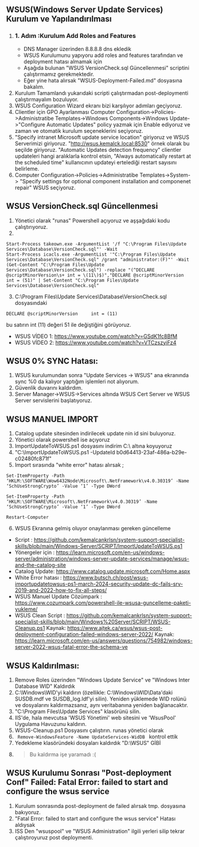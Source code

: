 ## WSUS(Windows Server Update Services) Kurulum ve Yapılandırılması

1. ### 1. Adım :Kurulum Add Roles and Features
    - DNS Manager üzerinden 8.8.8.8 dns ekledik
    - WSUS Kurulumunu yapıyoru add roles and features tarafından ve deployment hatası almamak için 
    - Aşağıda bulunan "WSUS VersionCheck.sql Güncellenmesi" scriptini çalıştırmamız gerekmektedir.
    - Eğer yine hata alırsak "WSUS-Deployment-Failed.md" dosyasına bakalım.
2. Kurulum Tamamlandı yukarıdaki scripti çalıştırmadan post-deploymenti çalıştırmayalım bozuluyor.
3. WSUS Configuration Wizard ekranı bizi karşılıyor adımları geçiyoruz.
4. Clientler için GPO Ayarlanması Computer Configuration->Policies->Administratibe Templates->Windows Components->Windows Update->"Configure Automatic Updates" policy yazmak için Enable ediyoruz ve zaman ve otomatik kurulum seçeneklerini seçiyoruz.
5. "Specify intranet Microsoft update service location" giriyoruz ve WSUS Serverimizi giriyoruz. "http://wsus.kemalck.local:8530" örnek olarak bu seçilde giriyoruz.
"Automatic Updates detection frequency" clientler updateleri hangi aralıklarla kontrol etsin, "Always automatically restart at the scheduled time" kullanıcının updateyi ertelediği restart sayısını belirleme.
6. Computer Configuration->Policies->Administratibe Templates->System-> "Specify settings for optional component installation and componenet repair" WSUS seçiyoruz.







## WSUS VersionCheck.sql Güncellenmesi
 1. Yönetici olarak "runas" Powershell açıyoruz ve aşşağıdaki kodu çalıştırıyoruz.
 2. 
 ```  
Start-Process takeown.exe -ArgumentList '/f "C:\Program Files\Update Services\Database\VersionCheck.sql"' -Wait
Start-Process icacls.exe -ArgumentList '"C:\Program Files\Update Services\Database\VersionCheck.sql" /grant "administrator:(F)"' -Wait
(Get-Content "C:\Program Files\Update Services\Database\VersionCheck.sql") -replace "(^DECLARE @scriptMinorVersion\s+ int = \(11\)$)","DECLARE @scriptMinorVersion int = (51)" | Set-Content "C:\Program Files\Update Services\Database\VersionCheck.sql"
``` 
3. C:\Program Files\Update Services\Database\VersionCheck.sql dosyasındaki
```
DECLARE @scriptMinorVersion     int = (11)
```
bu satırın int (11) değeri 51 ile değiştiğini görüyoruz.


 - WSUS VİDEO 1: https://www.youtube.com/watch?v=GSdK1fc8BfM
 - WSUS VİDEO 2: https://www.youtube.com/watch?v=VTCzszyiFz4

## WSUS 0% SYNC Hatası:
1. WSUS kurulumundan sonra "Update Services -> WSUS" ana ekranında sync %0 da kalıyor yaptığım işlemleri not alıyorum.
2. Güvenlik duvarını kaldırdım.
3. Server Manager->WSUS->Services altında WSUS Cert Server ve WSUS Server servislerini başlatıyoruz.


## WSUS MANUEL IMPORT
1. Catalog update sitesinden indirilecek update nin id sini buluyoruz.
2. Yönetici olarak powershell ise açıyoruz
3. ImportUpdateToWSUS.ps1 dosyasını indirim C:\ altına koyuyoruz
4. "C:\ImportUpdateToWSUS.ps1 -UpdateId b0d64413-23af-486a-b29e-c02480fc871f"
5. Import sırasında "white error" hatası alırsak ;
``` 
Set-ItemProperty -Path ‘HKLM:\SOFTWARE\Wow6432Node\Microsoft\.NetFramework\v4.0.30319’ -Name ‘SchUseStrongCrypto’ -Value ‘1’ -Type DWord

Set-ItemProperty -Path ‘HKLM:\SOFTWARE\Microsoft\.NetFramework\v4.0.30319’ -Name ‘SchUseStrongCrypto’ -Value ‘1’ -Type DWord

Restart-Computer 
```
6. WSUS Ekranına gelmiş oluyor onaylanması gereken güncelleme


- Script : https://github.com/kemalcankrlsn/system-support-specialist-skills/blob/main/Windows-Server/SCRIPT/ImportUpdateToWSUS.ps1 
- Yönergeler için : https://learn.microsoft.com/en-us/windows-server/administration/windows-server-update-services/manage/wsus-and-the-catalog-site
- Catalog Update: https://www.catalog.update.microsoft.com/Home.aspx
- White Error hatası : https://www.butsch.ch/post/wsus-importupdatetowsus-ps1-march-2024-security-update-dc-fails-srv-2019-and-2022-how-to-fix-all-steps/
- WSUS Manuel Update Cözümpark : https://www.cozumpark.com/powershell-ile-wsusa-guncelleme-paketi-yukleme/
- WSUS Clean Script : https://github.com/kemalcankrlsn/system-support-specialist-skills/blob/main/Windows%20Server/SCRIPT/WSUS-Cleanup.ps1
Kaynak: https://www.ajtek.ca/wsus/wsus-post-deployment-configuration-failed-windows-server-2022/
Kaynak: https://learn.microsoft.com/en-us/answers/questions/754982/windows-server-2022-wsus-fatal-error-the-schema-ve



## WSUS Kaldırılması:
 1. Remove Roles üzerinden "Windows Update Service" ve "Windows Inter Database WID" Kaldırdık
 2. C:\Windows\WID'yi kaldırın (özellikle: C:\Windows\WID\Data'daki SUSDB.mdf ve SUSDB_log.ldf'yi silin). Yeniden yüklemede WID rolünü ve dosyalarını kaldırmazsanız, aynı veritabanına yeniden bağlanacaktır.
 3. "C:\Program Files\Update Services" klasörünü silin.
 4. IIS'de, hala mevcutsa 'WSUS Yönetimi' web sitesini ve 'WsusPool' Uygulama Havuzunu kaldırın.
 5. WSUS-Cleanup.ps1 Dosyasını çalıştırın. runas yönetici olarak
 6.  ```  Remove-WindowsFeature -Name UpdateServices-WidDB  ``` kontrol ettik
 7. Yedekleme klasöründeki dosyaları kaldırdık "D:\WSUS" GİBİ
 8. > Bu kaldırma işe yaramadı :(

## WSUS Kurulumu Sonrası "Post-deployment Conf" Failed: Fatal Error: failed to start and configure the wsus service

1. Kurulum sonrasında post-deployment de failed alırsak tmp. dosyasına bakıyoruz.
2. "Fatal Error: failed to start and configure the wsus service" Hatası aldıysak 
3. ISS Den "wsuspool" ve "WSUS Administration" ilgili yerleri silip tekrar çalıştıroyuruz post deploymenti.





